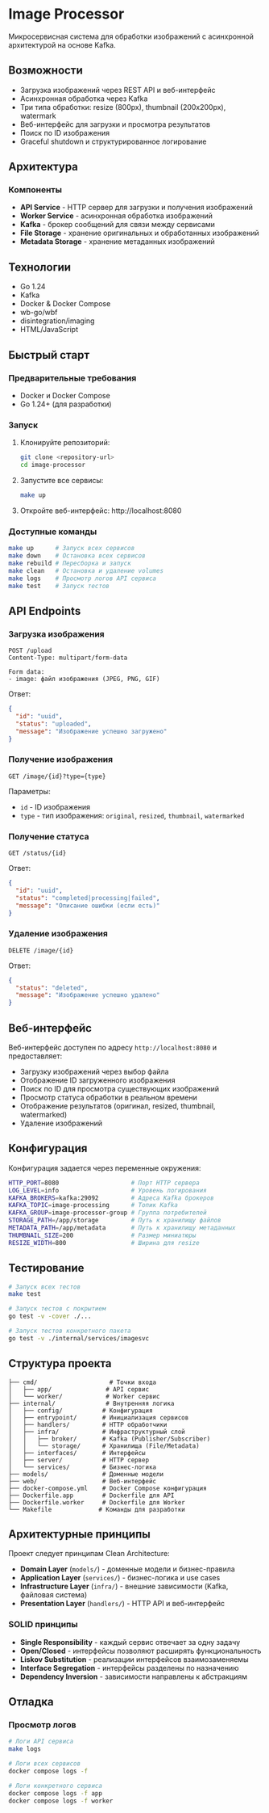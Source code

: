# Image Processor

Микросервисная система для обработки изображений с асинхронной архитектурой на основе Kafka.

## Возможности

- Загрузка изображений через REST API и веб-интерфейс
- Асинхронная обработка через Kafka
- Три типа обработки: resize (800px), thumbnail (200x200px), watermark
- Веб-интерфейс для загрузки и просмотра результатов
- Поиск по ID изображения
- Graceful shutdown и структурированное логирование

## Архитектура

### Компоненты

- **API Service** - HTTP сервер для загрузки и получения изображений
- **Worker Service** - асинхронная обработка изображений
- **Kafka** - брокер сообщений для связи между сервисами
- **File Storage** - хранение оригинальных и обработанных изображений
- **Metadata Storage** - хранение метаданных изображений

## Технологии

- Go 1.24
- Kafka
- Docker & Docker Compose
- wb-go/wbf
- disintegration/imaging
- HTML/JavaScript

## Быстрый старт

### Предварительные требования

- Docker и Docker Compose
- Go 1.24+ (для разработки)

### Запуск

1. Клонируйте репозиторий:

   ```bash
   git clone <repository-url>
   cd image-processor
   ```

2. Запустите все сервисы:

   ```bash
   make up
   ```

3. Откройте веб-интерфейс: http://localhost:8080

### Доступные команды

```bash
make up      # Запуск всех сервисов
make down    # Остановка всех сервисов
make rebuild # Пересборка и запуск
make clean   # Остановка и удаление volumes
make logs    # Просмотр логов API сервиса
make test    # Запуск тестов
```

## API Endpoints

### Загрузка изображения

```http
POST /upload
Content-Type: multipart/form-data

Form data:
- image: файл изображения (JPEG, PNG, GIF)
```

Ответ:

```json
{
  "id": "uuid",
  "status": "uploaded",
  "message": "Изображение успешно загружено"
}
```

### Получение изображения

```http
GET /image/{id}?type={type}
```

Параметры:

- `id` - ID изображения
- `type` - тип изображения: `original`, `resized`, `thumbnail`, `watermarked`

### Получение статуса

```http
GET /status/{id}
```

Ответ:

```json
{
  "id": "uuid",
  "status": "completed|processing|failed",
  "message": "Описание ошибки (если есть)"
}
```

### Удаление изображения

```http
DELETE /image/{id}
```

Ответ:

```json
{
  "status": "deleted",
  "message": "Изображение успешно удалено"
}
```

## Веб-интерфейс

Веб-интерфейс доступен по адресу `http://localhost:8080` и предоставляет:

- Загрузку изображений через выбор файла
- Отображение ID загруженного изображения
- Поиск по ID для просмотра существующих изображений
- Просмотр статуса обработки в реальном времени
- Отображение результатов (оригинал, resized, thumbnail, watermarked)
- Удаление изображений

## Конфигурация

Конфигурация задается через переменные окружения:

```bash
HTTP_PORT=8080                    # Порт HTTP сервера
LOG_LEVEL=info                    # Уровень логирования
KAFKA_BROKERS=kafka:29092         # Адреса Kafka брокеров
KAFKA_TOPIC=image-processing      # Топик Kafka
KAFKA_GROUP=image-processor-group # Группа потребителей
STORAGE_PATH=/app/storage         # Путь к хранилищу файлов
METADATA_PATH=/app/metadata       # Путь к хранилищу метаданных
THUMBNAIL_SIZE=200                # Размер миниатюры
RESIZE_WIDTH=800                  # Ширина для resize
```

## Тестирование

```bash
# Запуск всех тестов
make test

# Запуск тестов с покрытием
go test -v -cover ./...

# Запуск тестов конкретного пакета
go test -v ./internal/services/imagesvc
```

## Структура проекта

```
├── cmd/                    # Точки входа
│   ├── app/               # API сервис
│   └── worker/            # Worker сервис
├── internal/              # Внутренняя логика
│   ├── config/           # Конфигурация
│   ├── entrypoint/       # Инициализация сервисов
│   ├── handlers/         # HTTP обработчики
│   ├── infra/            # Инфраструктурный слой
│   │   ├── broker/       # Kafka (Publisher/Subscriber)
│   │   └── storage/      # Хранилища (File/Metadata)
│   ├── interfaces/       # Интерфейсы
│   ├── server/           # HTTP сервер
│   └── services/         # Бизнес-логика
├── models/               # Доменные модели
├── web/                  # Веб-интерфейс
├── docker-compose.yml    # Docker Compose конфигурация
├── Dockerfile.app        # Dockerfile для API
├── Dockerfile.worker     # Dockerfile для Worker
└── Makefile             # Команды для разработки
```

## Архитектурные принципы

Проект следует принципам Clean Architecture:

- **Domain Layer** (`models/`) - доменные модели и бизнес-правила
- **Application Layer** (`services/`) - бизнес-логика и use cases
- **Infrastructure Layer** (`infra/`) - внешние зависимости (Kafka, файловая система)
- **Presentation Layer** (`handlers/`) - HTTP API и веб-интерфейс

### SOLID принципы

- **Single Responsibility** - каждый сервис отвечает за одну задачу
- **Open/Closed** - интерфейсы позволяют расширять функциональность
- **Liskov Substitution** - реализации интерфейсов взаимозаменяемы
- **Interface Segregation** - интерфейсы разделены по назначению
- **Dependency Inversion** - зависимости направлены к абстракциям

## Отладка

### Просмотр логов

```bash
# Логи API сервиса
make logs

# Логи всех сервисов
docker compose logs -f

# Логи конкретного сервиса
docker compose logs -f app
docker compose logs -f worker
```
